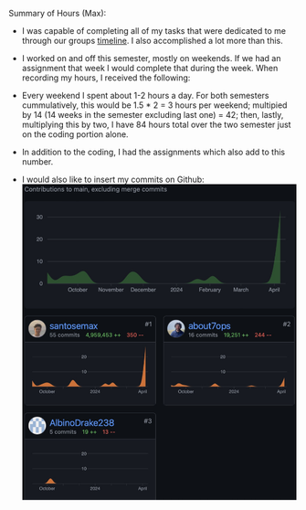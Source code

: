 Summary of Hours (Max):
- I was capable of completing all of my tasks that were dedicated to me through our groups [timeline](https://github.com/santosemax/CSDesignProject/blob/main/Assignment6/tables.md). I also accomplished a lot more than this.

- I worked on and off this semester, mostly on weekends. If we had an assignment that week I would complete that during the week. When recording my hours, I received the following:
- Every weekend I spent about 1-2 hours a day. For both semesters cummulatively, this would be 1.5 * 2 = 3 hours per weekend; multipied by 14 (14 weeks in the semester excluding last one) = 42; then, lastly, multiplying this by two, I have 84 hours total over the two semester just on the coding portion alone.
- In addition to the coding, I had the assignments which also add to this number.

- I would also like to insert my commits on Github:
![Image](https://github.com/santosemax/CSDesignProject/blob/main/Semester%202%20Work/Commits.jpg)
